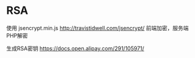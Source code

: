 # RSA
使用 jsencrypt.min.js
http://travistidwell.com/jsencrypt/
前端加密，服务端PHP解密

生成RSA密钥
https://docs.open.alipay.com/291/105971/


